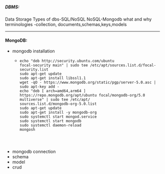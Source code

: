 ##### DBMS:
Data Storage
Types of dbs-SQL/NoSQL
NoSQL-Mongodb
what and why
terminologies -collection, documents,schemas,keys,models

---

#### MongoDB:
- mongodb installation
    - ```
      echo "deb http://security.ubuntu.com/ubuntu               focal-security main" | sudo tee /etc/apt/sources.list.d/focal-security.list
      sudo apt-get update
      sudo apt-get install libssl1.1
      wget -qO - https://www.mongodb.org/static/pgp/server-5.0.asc | sudo apt-key add -
      echo "deb [ arch=amd64,arm64 ] https://repo.mongodb.org/apt/ubuntu focal/mongodb-org/5.0 multiverse" | sudo tee /etc/apt/           sources.list.d/mongodb-org-5.0.list
      sudo apt-get update 
      sudo apt-get install -y mongodb-org
      sudo systemctl start mongod.service
      sudo systemctl start mongodb
      sudo systemctl daemon-reload
      mongosh
     ```
    
  

- mongodb connection
- schema
- model
- crud


